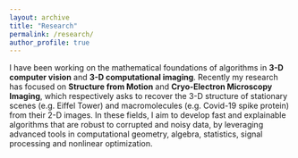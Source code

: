 ```yaml
---
layout: archive
title: "Research"
permalink: /research/
author_profile: true
---
```


I have been working on the mathematical foundations of algorithms in **3-D computer vision** and **3-D computational imaging**. Recently my research has focused on **Structure from Motion** and **Cryo-Electron Microscopy Imaging**, which respectively asks to recover the 3-D structure of stationary scenes (e.g. Eiffel Tower) and macromolecules (e.g. Covid-19 spike protein) from their 2-D images. In these fields, I aim to develop fast and explainable algorithms that are robust to corrupted and noisy data, by leveraging advanced tools in computational geometry, algebra, statistics, signal processing and nonlinear optimization.

